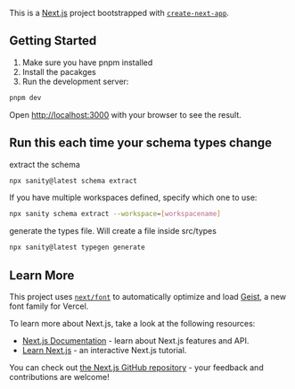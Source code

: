 This is a [Next.js](https://nextjs.org) project bootstrapped with [`create-next-app`](https://nextjs.org/docs/app/api-reference/cli/create-next-app).

## Getting Started

1. Make sure you have pnpm installed
2. Install the pacakges
3. Run the development server:

```bash
pnpm dev
```

Open [http://localhost:3000](http://localhost:3000) with your browser to see the result.

## Run this each time your schema types change

extract the schema

```bash
npx sanity@latest schema extract
```

If you have multiple workspaces defined, specify which one to use:

```bash
npx sanity schema extract --workspace=[workspacename]
```

generate the types file. Will create a file inside src/types

```bash
npx sanity@latest typegen generate
```

## Learn More

This project uses [`next/font`](https://nextjs.org/docs/app/building-your-application/optimizing/fonts) to automatically optimize and load [Geist](https://vercel.com/font), a new font family for Vercel.

To learn more about Next.js, take a look at the following resources:

- [Next.js Documentation](https://nextjs.org/docs) - learn about Next.js features and API.
- [Learn Next.js](https://nextjs.org/learn) - an interactive Next.js tutorial.

You can check out [the Next.js GitHub repository](https://github.com/vercel/next.js) - your feedback and contributions are welcome!
